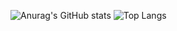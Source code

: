 ![Anurag's GitHub stats](https://github-readme-stats.vercel.app/api?username=54dbd&theme=algolia&show_icons=true)
![Top Langs](https://github-readme-stats.vercel.app/api/top-langs/?username=54dbd&layout=compact&theme=algolia&show_icons=true)

